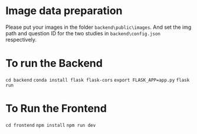 <!--
 * @Author: Liangwei Wang liangweioio27@gmail.com
 * @Date: 2024-07-04 16:55:16
 * @LastEditTime: 2024-07-05 18:47:35
 * @LastEditors: Liangwei Wang
-->
# Image data preparation
Please put your images in the folder `backend\public\images`.
And set the img path and question ID for the two studies in `backend\config.json` respectively.

# To run the Backend
`cd backend`
`conda install flask flask-cors`
`export FLASK_APP=app.py`
`flask run`

# To Run the Frontend
`cd frontend`
`npm install`
`npm run dev`

